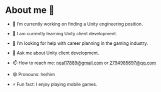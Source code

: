 # About me 👋




- 🔭 I’m currently working on finding a Unity engineering position.
- 🌱 I am currently learning Unity client development.

- 🤔 I’m looking for help with career planning in the gaming industry.
- 💬 Ask me about Unity client development.
- 📫 How to reach me: neal17889@gmail.com or 2794985697@qq.com
- 😄 Pronouns: he/him
- ⚡ Fun fact: I enjoy playing mobile games.


